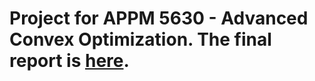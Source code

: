 # Project for APPM 5630 - Advanced Convex Optimization. The final report is [here](APPM_5630_Final_Project.pdf).

